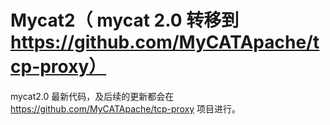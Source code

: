 # Mycat2（ mycat 2.0 转移到 https://github.com/MyCATApache/tcp-proxy）

mycat2.0 最新代码，及后续的更新都会在 https://github.com/MyCATApache/tcp-proxy 项目进行。
